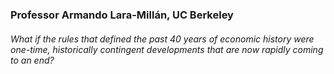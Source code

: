 ### Professor Armando Lara-Millán, UC Berkeley
###### _What if the rules that defined the past 40 years of economic history were one-time, historically contingent developments that are now rapidly coming to an end?_
